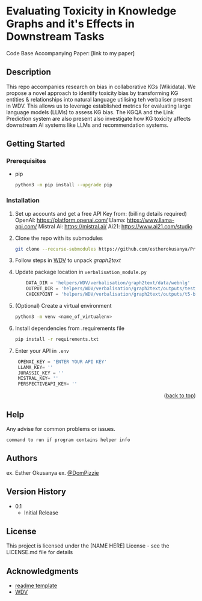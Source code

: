 # Evaluating Toxicity in Knowledge Graphs and it's Effects in Downstream Tasks

Code Base Accompanying Paper: [link to my paper]

## Description

This repo accompanies research on bias in collaborative KGs (Wikidata). We propose a novel approach to identify toxicity bias by transforming KG entities & relationships into natural language utilising teh verbaliser present in WDV. This allows us to leverage established metrics for evaluating large language models (LLMs) to assess KG bias. The KGQA and the Link Prediction system are also present  also investigate how KG toxicity affects downstream AI systems like LLMs and recommendation systems.


<!-- GETTING STARTED -->
## Getting Started


### Prerequisites

* pip
  ```sh
  python3 -m pip install --upgrade pip
  ```

### Installation

1. Set up accounts and get a free API Key from: (billing details required)
    OpenAI: https://platform.openai.com/
    Llama: https://www.llama-api.com/
    Mistral Ai: https://mistral.ai/
    Ai21: https://www.ai21.com/studio

2. Clone the repo with its submodules
   ```sh
   git clone --recurse-submodules https://github.com/estherokusanya/Project-Name.git
   ```
3. Follow steps in [WDV](https://github.com/gabrielmaia7/WDV/tree/13810bd80e2c64956018b5ae508f6eb582deaf3c/Verbalisation) to unpack *graph2text*
4. Update package location in `verbalisation_module.py`
    ```python
        DATA_DIR = 'helpers/WDV/verbalisation/graph2text/data/webnlg'
        OUTPUT_DIR = 'helpers/WDV/verbalisation/graph2text/outputs/test_model'
        CHECKPOINT = 'helpers/WDV/verbalisation/graph2text/outputs/t5-base_13881/val_avg_bleu=68.1000-step_count=5.ckpt'
    ```
3. (Optional) Create a virtual environment
   ```sh
   python3 -m venv <name_of_virtualenv>
   ```
4. Install dependencies from .requirements file
    ```sh
   pip install -r requirements.txt
   ```
5. Enter your API in `.env`
   ```js
    OPENAI_KEY = 'ENTER YOUR API KEY'
    LLAMA_KEY= ''
    JURASSIC_KEY = ''
    MISTRAL_KEY= ''
    PERSPECTIVEAPI_KEY= ''
   ```



<p align="right">(<a href="#readme-top">back to top</a>)</p>



## Help

Any advise for common problems or issues.
```
command to run if program contains helper info
```

## Authors

ex. Esther Okusanya
ex. [@DomPizzie](https://twitter.com/dompizzie)

## Version History

* 0.1
    * Initial Release

## License

This project is licensed under the [NAME HERE] License - see the LICENSE.md file for details

## Acknowledgments

* [readme template](https://github.com/matiassingers/awesome-readme)
* [WDV](https://github.com/gabrielmaia7/WDV)
